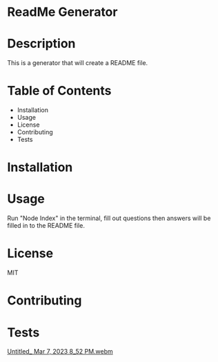 # ReadMe Generator


# Description
This is a generator that will create a README file. 

# Table of Contents
  * Installation
  * Usage
  * License
  * Contributing
  * Tests
  
  # Installation

# Usage
Run "Node Index" in the terminal, fill out questions then answers will be filled in to the README file.

# License 
MIT

# Contributing

# Tests
[Untitled_ Mar 7, 2023 8_52 PM.webm](https://user-images.githubusercontent.com/112834113/224205272-54881f0d-b39b-43db-9149-28a06bb32fdf.webm)
